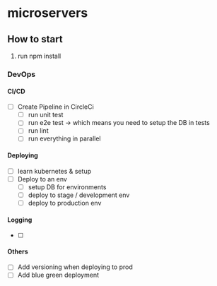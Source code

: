 # microservers


## How to start

1) run npm install


### DevOps

#### CI/CD 

- [ ] Create Pipeline in CircleCi
  - [ ] run unit test
  - [ ] run e2e test -> which means you need to setup the DB in tests
  - [ ] run lint
  - [ ] run everything in parallel

#### Deploying

- [ ] learn kubernetes & setup
- [ ] Deploy to an env
  - [ ] setup DB for environments
  - [ ] deploy to stage / development env 
  - [ ] deploy to production env 

#### Logging

- [ ] 

#### Others

- [ ] Add versioning when deploying to prod
- [ ] Add blue green deployment
